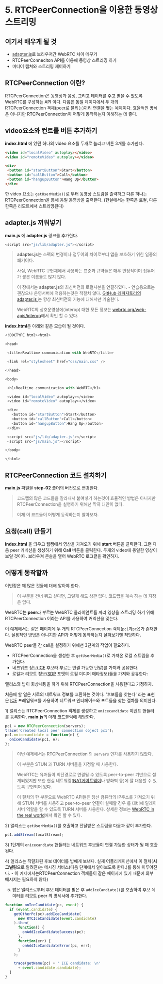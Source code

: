 # 5. RTCPeerConnection을 이용한 동영상 스트리밍

## 여기서 배우게 될 것

* [adapter.js](https://github.com/webrtc/adapter)로 브라우저간 WebRTC 차이 메꾸기
* RTCPeerConneciton API를 이용해 동영상 스트리밍 하기
* 미디어 캡쳐와 스트리밍 제어하기

## RTCPeerConnection 이란?

RTCPeerConnection은 동영상과 음성, 그리고 데이터를 주고 받을 수 있도록 WebRTC를 구성하는 API 이다. 다음은 동일 페이지에서 두 개의 RTCPeerConnection 객체\(peer로 불리는\)끼리 연결을 맺는 예제이다. 
효율적인 방식은 아니지만 RTCPeerConnection이 어떻게 동작하는지 이해하는 데 좋다.

## video요소와 컨트롤 버튼 추가하기

**index.html** 에 있던 하나의 video 요소를 두개로 늘리고 버튼 3개를 추가한다.

```html
<video id="localVideo" autoplay></video>
<video id="remoteVideo" autoplay></video>

<div>
 <button id="startButton">Start</button>
 <button id="callButton">Call</button>
 <button id="hangupButton">Hang Up</button>
</div>

```

한 video 요소는 `getUserMedia()`로 부터 동영상 스트림을 출력하고 다른 하나는 RTCPeerConnection을 통해 동일 동영상을 출력한다. \(현실에서는 한쪽은 로컬, 다른 한쪽은 리모트에서 스트리밍된다\)

## adapter.js 끼워넣기

**main.js** 에 **adapter.js** 링크를 추가한다.

```javascript
<script src="js/lib/adapter.js"></script>
```

> **adapter.js**는 스펙의 변경이나 접두어의 차이로부터 앱을 보호하기 위한 일종의 쐐기이다.
> 
> 사실, WebRTC 구현체에서 사용하는 표준과 규약들은 매우 안정적이며 접두어가 붙은 이름들도 많지 않다.
> 
> 이 장에서는 **adapter.js**의 최신버전의 로컬사본을 연결하였다. - 연습용으로는 괜찮으나 운영서버에 적용하는것은 적절치 않다. [GitHub 레파지토리의 adapter.js ](https://github.com/webrtc/adapter)는 항상 최신버전의 기능에 대해서만 기술한다.
> 
> WebRTC의 상호운영성에\(interop\) 대한 모든 정보는 [webrtc.org\/web-apis\/interop](https://webrtc.org/web-apis/interop/)에서 확인 할 수 있다.

**index.html**은 아래와 같은 모습이 될 것이다.

```javascript
<!DOCTYPE html><html>

<head>

 <title>Realtime communication with WebRTC</title>

 <link rel="stylesheet" href="css/main.css" />

</head>

<body>

 <h1>Realtime communication with WebRTC</h1>

 <video id="localVideo" autoplay></video> 
 <video id="remoteVideo" autoplay></video>

 <div>
   <button id="startButton">Start</button> 
   <button id="callButton">Call</button> 
   <button id="hangupButton">Hang Up</button> 
 </div>

 <script src="js/lib/adapter.js"></script>
 <script src="js/main.js"></script>

</body>

</html>

```

## RTCPeerConnection 코드 설치하기

**main.js** 파일을 **step-02** 폴더의 버전으로 변경한다.

> 코드랩의 많은 코드들을 잘라내서 붙여넣기 하는것이 효율적인 방법은 아니지만 RTCPeerConnection을 실행하기 위해선 딱히 대안이 없다.
> 
> 이제 이 코드들이 어떻게 동작하는지 알아보자.

## 요청\(call\) 만들기

**index.html** 을 띄우고 웹캠에서 영상을 가져오기 위해 **start** 버튼을 클릭한다. 그런 다음 peer 커넥션을 생성하기 위해 **Call** 버튼을 클릭한다. 두개의 video에 동일한 영상이 보일 것이다. 브라우져 콘솔을 열어 WebRTC 로그글을 확인하자.

## 어떻게 동작할까

이번장은 꽤 많은 것들에 대해 알아야 한다.

> 이 부분을 건너 뛰고 싶다면, 그렇게 해도 상관 없다.
> 코드랩을 계속 하는 데 지장은 없다.

WebRTC는 **peer**라 부르는 WebRTC 클라이언트들 끼리 영상을 스트리밍 하기 위해 RTCPeerConnection 이라는 API를 사용하여 커넥션을 맺는다.

이 예제에서는 같은 페이지에 두 개의 RTCPeerConnection 객체\(`pc1`과`pc2`\)가 존재한다. 실용적인 방법은 아니지만 API가 어떻게 동작하는지 살펴보기엔 적당하다.

WebRTC peer들 간 call을 설정하기 위해선 3단계의 작업이 필요하다.

* RTCPeerConnection을 생성한 후 `getUserMedia()`로 가져온 로컬 스트림을 추가한다.
* 네크워크 정보\([ICE](https://en.wikipedia.org/wiki/Interactive_Connectivity_Establishment) 후보라 부르는 연결 가능한 단말\)를 가져와 공유한다. 
* 로컬과 리모트 정보\([SDP](https://en.wikipedia.org/wiki/Session_Description_Protocol) 포맷의 로컬 미디어 메타정보\)들을 가져와 공유한다: 

앨리스와 밥이 화상채팅을 하기 위해 RTCPeerConnection을 사용한다고 가정하자.

처음에 할 일은 서로의 네트워크 정보를 교환하는 것이다. '후보들을 찾는다' 라는 표현은 [ICE](https://en.wikipedia.org/wiki/Interactive_Connectivity_Establishment) 프레임워크를 사용하여 네트워크 인터페이스와 포트들을 찾는 절차를 의미한다.

1\) 앨리스는 RTCPeerConnection 객체를 생성하고 `onicecandidate` 이벤트 핸들러를 등록한다. **main.js**의 아래 코드블럭에 해당한다.

```javascript
pc1 = new RTCPeerConnection(servers); 
trace('Created local peer connection object pc1'); 
pc1.onicecandidate = function(e) {   
  onIceCandidate(pc1, e); 
};

```

> 이번 예제에서는 RTCPeerConnection 의 `servers` 인자를 사용하지 않았다.
> 
> 이 부분은 STUN 과 TURN 서버들을 지정할 때 사용한다.
> 
> WebRTC는 유저들이 최단경로로 연결될 수 있도록 peer-to-peer 기반으로 설계되었지만 또한 현실 네트워킹\([NAT게이트웨이](https://en.wikipedia.org/wiki/NAT_traversal)나 방화벽 등\)에 잘 대응할 수 있도록 구현되어 있다.
> 
> 이 절차의 한 부분으로 WebRTC API들은 당신 컴퓨터의 IP주소를 가져오기 위해 STUN 서버를 사용하고 peer-to-peer 연결이 실패할 경우 를 대비해 릴레이 서버 역할을 할 수 있도록 TURN 서버를 사용한다. 상세한 정보는 [WebRTC in the real world](https://www.html5rocks.com/en/tutorials/webrtc/infrastructure)애서 확인 할 수 있다.

2\) 앨리스는 `getUserMedia()`를 호출하고 전달받은 스트림을 다음과 같이 추가한다.

```javascript
pc1.addStream(localStream);
```

3\) 1단계의 `onicecandiate` 핸들러는 네트워크 후보들이 연결 가능한 상태가 될 때 호출된다.

4\) 앨리스는 직렬화된 후보 데이터를 밥에게 보낸다. 실제 어플리케이션에서 이 절차\(**시그널링**으로 알려진\)는 메시징 서비스\(다음 단계에서 알아보도록 한다.\)를 통해 이루어진다. - 이 예제에서는RTCPeerConnection 객체들이 같은 페이지에 있기 때문에 외부 메시지는 필요하지 않다)

5) 밥은 앨리스로부터 후보 데이터를 받은 후 `addIceCandiate()`를 호출하여 후보 데이터를 리모트 peer 의 명세서에 추가한다.

``` javascript
function onIceCandidate(pc, event) { 
  if (event.candidate) { 
    getOtherPc(pc).addIceCandidate( 
      new RTCIceCandidate(event.candidate) 
    ).then( 
      function() { 
        onAddIceCandidateSuccess(pc); 
      }, 
      function(err) { 
        onAddIceCandidateError(pc, err); 
      } 
    ); 

    trace(getName(pc) + ' ICE candidate: \n' 
      + event.candidate.candidate); 
  }
}

```

